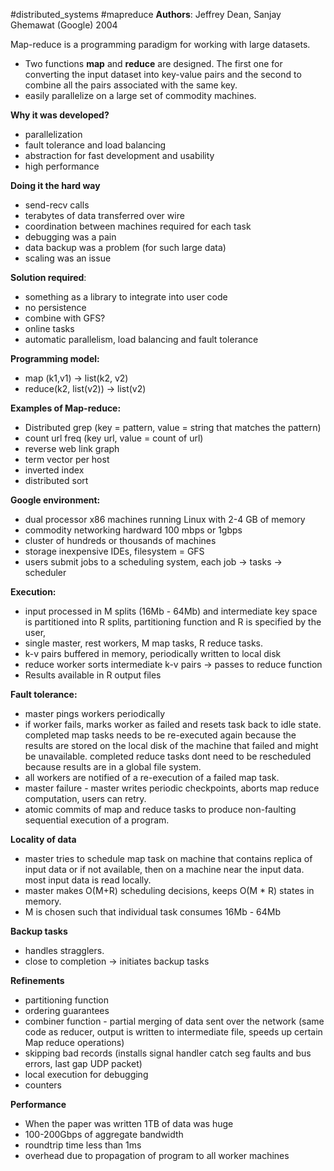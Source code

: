#distributed_systems #mapreduce
**Authors**: Jeffrey Dean, Sanjay Ghemawat (Google) 2004

Map-reduce is a programming paradigm for working with large datasets.
- Two functions **map** and **reduce** are designed. The first one for converting the input dataset into key-value pairs and the second to combine all the pairs associated with the same key.
- easily parallelize on a large set of commodity machines.


**Why it was developed?**
- parallelization
- fault tolerance and load balancing
- abstraction for fast development and usability
- high performance

**Doing it the hard way**
- send-recv calls
- terabytes of data transferred over wire
- coordination between machines required for each task
- debugging was a pain
- data backup was a problem (for such large data)
- scaling was an issue


**Solution required**:
- something as a library to integrate into user code
- no persistence
- combine with GFS?
- online tasks
- automatic parallelism, load balancing and fault tolerance

**Programming model:**
- map (k1,v1) -> list(k2, v2)
- reduce(k2, list(v2)) -> list(v2)


**Examples of Map-reduce:**
- Distributed grep (key = pattern, value = string that matches the pattern)
- count url freq (key url, value = count of url)
- reverse web link graph
- term vector per host
- inverted index
- distributed sort


**Google environment:**
- dual processor x86 machines running Linux with 2-4 GB of memory
- commodity networking hardward 100 mbps or 1gbps
- cluster of hundreds or thousands of machines
- storage inexpensive IDEs, filesystem = GFS
- users submit jobs to a scheduling system, each job -> tasks -> scheduler


**Execution:**
- input processed in M splits (16Mb - 64Mb) and intermediate key space is partitioned into R splits, partitioning function and R is specified by the user,
- single master, rest workers, M map tasks, R reduce tasks.
- k-v pairs buffered in memory, periodically written to local disk
- reduce worker sorts intermediate k-v pairs -> passes to reduce function
- Results available in R output files

**Fault tolerance:**
- master pings workers periodically
- if worker fails, marks worker as failed and resets task back to idle state. completed map tasks needs to be re-executed again because the results are stored on the local disk of the machine that failed and might be unavailable. completed reduce tasks dont need to be rescheduled because results are in a global file system.
- all workers are notified of a re-execution of a failed map task.
- master failure - master writes periodic checkpoints, aborts map reduce computation, users can retry.
- atomic commits of map and reduce tasks to produce non-faulting sequential execution of a program.

**Locality of data**
- master tries to schedule map task on machine that contains replica of input data or if not available, then on a machine near the input data. most input data is read locally.
- master makes O(M+R) scheduling decisions, keeps O(M * R) states in memory.
- M is chosen such that individual task consumes 16Mb - 64Mb

**Backup tasks**
- handles stragglers.
- close to completion -> initiates backup tasks

**Refinements**
- partitioning function
- ordering guarantees
- combiner function - partial merging of data sent over the network (same code as reducer, output is written to intermediate file, speeds up certain Map reduce operations)
- skipping bad records (installs signal handler catch seg faults and bus errors, last gap UDP packet)
- local execution for debugging
- counters

**Performance**
- When the paper was written 1TB of data was huge
- 100-200Gbps of aggregate bandwidth
- roundtrip time less than 1ms
- overhead due to propagation of program to all worker machines